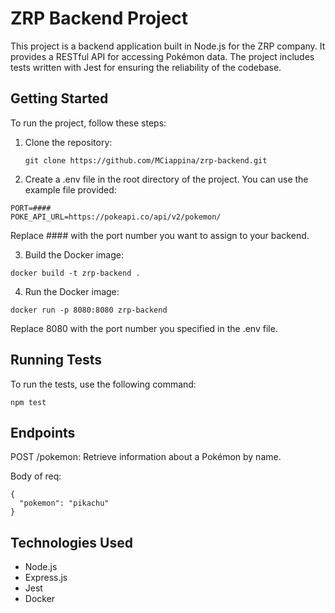# ZRP Backend Project

This project is a backend application built in Node.js for the ZRP company. It provides a RESTful API for accessing Pokémon data. The project includes tests written with Jest for ensuring the reliability of the codebase.

## Getting Started

To run the project, follow these steps:

1. Clone the repository:

   ```
   git clone https://github.com/MCiappina/zrp-backend.git
   ```   
2. Create a .env file in the root directory of the project. You can use the example file provided:
```
PORT=####
POKE_API_URL=https://pokeapi.co/api/v2/pokemon/
```
Replace #### with the port number you want to assign to your backend.

3. Build the Docker image:

```
docker build -t zrp-backend .
```
4. Run the Docker image:
```
docker run -p 8080:8080 zrp-backend
```
Replace 8080 with the port number you specified in the .env file.

## Running Tests
To run the tests, use the following command:
```
npm test
```

## Endpoints
POST /pokemon: Retrieve information about a Pokémon by name.

Body of req:
```
{
  "pokemon": "pikachu"
}
```

## Technologies Used
- Node.js
- Express.js
- Jest
- Docker
